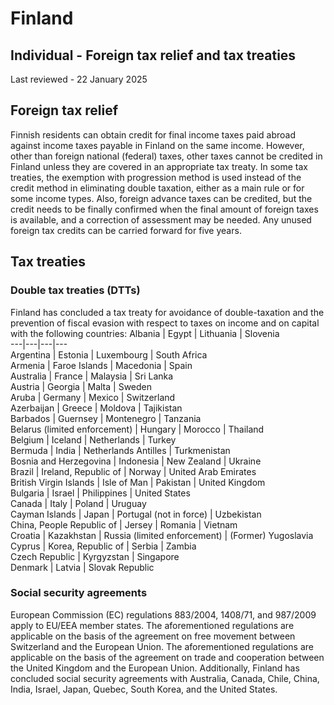 # Finland
## Individual - Foreign tax relief and tax treaties
Last reviewed - 22 January 2025
## Foreign tax relief
Finnish residents can obtain credit for final income taxes paid abroad against income taxes payable in Finland on the same income. However, other than foreign national (federal) taxes, other taxes cannot be credited in Finland unless they are covered in an appropriate tax treaty. In some tax treaties, the exemption with progression method is used instead of the credit method in eliminating double taxation, either as a main rule or for some income types. Also, foreign advance taxes can be credited, but the credit needs to be finally confirmed when the final amount of foreign taxes is available, and a correction of assessment may be needed. Any unused foreign tax credits can be carried forward for five years.
## Tax treaties
### Double tax treaties (DTTs)
Finland has concluded a tax treaty for avoidance of double-taxation and the prevention of fiscal evasion with respect to taxes on income and on capital with the following countries:
Albania | Egypt | Lithuania | Slovenia  
---|---|---|---  
Argentina | Estonia | Luxembourg | South Africa  
Armenia | Faroe Islands | Macedonia | Spain  
Australia | France | Malaysia | Sri Lanka  
Austria | Georgia | Malta | Sweden  
Aruba | Germany | Mexico | Switzerland  
Azerbaijan | Greece | Moldova | Tajikistan  
Barbados | Guernsey | Montenegro | Tanzania  
Belarus (limited enforcement) | Hungary | Morocco | Thailand  
Belgium | Iceland | Netherlands | Turkey  
Bermuda | India | Netherlands Antilles | Turkmenistan  
Bosnia and Herzegovina | Indonesia | New Zealand | Ukraine  
Brazil | Ireland, Republic of | Norway | United Arab Emirates  
British Virgin Islands | Isle of Man | Pakistan | United Kingdom  
Bulgaria | Israel | Philippines | United States  
Canada | Italy | Poland | Uruguay  
Cayman Islands | Japan | Portugal (not in force) | Uzbekistan  
China, People Republic of | Jersey | Romania | Vietnam  
Croatia | Kazakhstan | Russia (limited enforcement) | (Former) Yugoslavia  
Cyprus | Korea, Republic of | Serbia | Zambia  
Czech Republic | Kyrgyzstan | Singapore  
Denmark | Latvia | Slovak Republic  
### Social security agreements
European Commission (EC) regulations 883/2004, 1408/71, and 987/2009 apply to EU/EEA member states.
The aforementioned regulations are applicable on the basis of the agreement on free movement between Switzerland and the European Union.
The aforementioned regulations are applicable on the basis of the agreement on trade and cooperation between the United Kingdom and the European Union.
Additionally, Finland has concluded social security agreements with Australia, Canada, Chile, China, India, Israel, Japan, Quebec, South Korea, and the United States.
